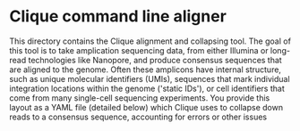 # Clique command line aligner

This directory contains the Clique alignment and collapsing tool. The goal of this tool is to take amplication sequencing data, from either Illumina or long-read technologies like Nanopore, and 
produce consensus sequences that are aligned to the genome. Often these amplicons have internal structure, such as unique molecular identifiers (UMIs), sequences that mark individual integration
locations within the genome ('static IDs'), or cell identifiers that come from many single-cell sequencing experiments. You provide this layout as a YAML file (detailed below) which Clique uses
to collapse down reads to a consensus sequence, accounting for errors or other issues 
